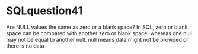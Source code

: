 # SQLquestion41
Are NULL values the same as zero or a blank space? 
In SQL, zero or blank space can be compared with another zero or blank space. whereas one null may not be equal to another null. null means data might not be provided or there is no data
